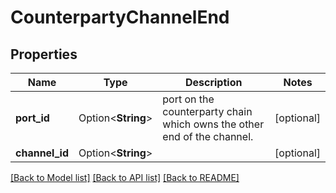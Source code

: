 # CounterpartyChannelEnd

## Properties

Name | Type | Description | Notes
------------ | ------------- | ------------- | -------------
**port_id** | Option<**String**> | port on the counterparty chain which owns the other end of the channel. | [optional]
**channel_id** | Option<**String**> |  | [optional]

[[Back to Model list]](../README.md#documentation-for-models) [[Back to API list]](../README.md#documentation-for-api-endpoints) [[Back to README]](../README.md)


